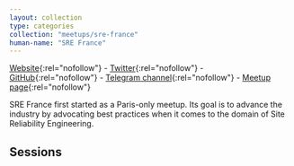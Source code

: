 ```yaml
---
layout: collection
type: categories
collection: "meetups/sre-france"
human-name: "SRE France"
---
```


[Website](https://sre-france.github.io/){:rel="nofollow"} - [Twitter](https://twitter.com/SREFrance){:rel="nofollow"} - [GitHub](https://github.com/sre-france){:rel="nofollow"}
\- [Telegram channel](https://t.me/SREFranceNews){:rel="nofollow"} - [Meetup page](https://www.meetup.com/Site-Reliability-Engineering-France/){:rel="nofollow"}  

SRE France first started as a Paris-only meetup. Its goal is to advance the industry by advocating best practices when
it comes to the domain of Site Reliability Engineering.

## Sessions